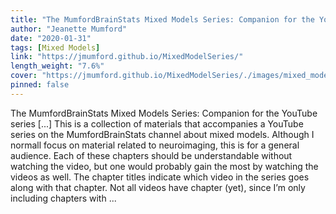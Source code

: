 ```yaml
---
title: "The MumfordBrainStats Mixed Models Series: Companion for the YouTube series"
author: "Jeanette Mumford"
date: "2020-01-31"
tags: [Mixed Models]
link: "https://jmumford.github.io/MixedModelSeries/"
length_weight: "7.6%"
cover: "https://jmumford.github.io/MixedModelSeries/./images/mixed_model_book_cover.png"
pinned: false
---
```


The MumfordBrainStats Mixed Models Series: Companion for the YouTube series [...] This is a collection of materials that accompanies a YouTube series on the MumfordBrainStats channel about mixed models. Although I normall focus on material related to neuroimaging, this is for a general audience. Each of these chapters should be understandable without watching the video, but one would probably gain the most by watching the videos as well. The chapter titles indicate which video in the series goes along with that chapter. Not all videos have chapter (yet), since I’m only including chapters with  ...
